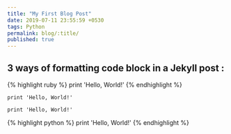 ```yaml
---
title: "My First Blog Post"
date: 2019-07-11 23:55:59 +0530
tags: Python
permalink: blog/:title/
published: true
---
```


## 3 ways of formatting code block in a Jekyll post :

{% highlight ruby %}
print 'Hello, World!'
{% endhighlight %}


```
print 'Hello, World!'
```


`print 'Hello, World!'`

{% highlight python %}
print 'Hello, World!'
{% endhighlight %}

